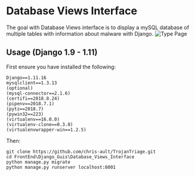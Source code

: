 Database Views Interface
==================================

The goal with Database Views interface is to display a mySQL database of multiple tables with information about malware with Django.
![Type Page](https://github.com/chris-ault/TrojanTriage/blob/master/FrontEnd/Django_Guis/Database_Views_Interface/typePage.png)

Usage (Django 1.9 - 1.11)
------------------
First ensure you have installed the following:

	Django==1.11.16
	mysqlclient==1.3.13
	(optional)
	(mysql-connector==2.1.6)
	(certifi==2018.8.24)
	(pipenv==2018.7.1)
	(pytz==2018.7)
	(pywin32==223)
	(virtualenv==16.0.0)
	(virtualenv-clone==0.3.0)
	(virtualenvwrapper-win==1.2.5)

Then:

	git clone https://github.com/chris-ault/TrojanTriage.git
	cd FrontEnd\Django_Guis\Database_Views_Interface
	python manage.py migrate
	python manage.py runserver localhost:8001
